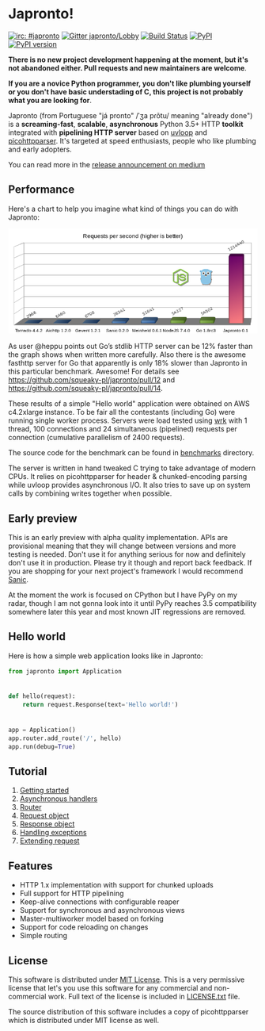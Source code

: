 # Japronto!

[![irc: #japronto](https://img.shields.io/badge/irc-%23japronto-brightgreen.svg)](https://webchat.freenode.net/?channels=japronto)
[![Gitter japronto/Lobby](https://badges.gitter.im/japronto/Lobby.svg)](https://gitter.im/japronto/Lobby) [![Build Status](https://travis-ci.org/squeaky-pl/japronto.svg?branch=master)](https://travis-ci.org/squeaky-pl/japronto) [![PyPI](https://img.shields.io/pypi/v/japronto.svg)](https://pypi.python.org/pypi/japronto) [![PyPI version](https://img.shields.io/pypi/pyversions/japronto.svg)](https://pypi.python.org/pypi/japronto/)

__There is no new project development happening at the moment, but it's not abandoned either. Pull requests and new maintainers are welcome__.

__If you are a novice Python programmer, you don't like plumbing yourself or you don't have basic understading of C, this project is not probably what you are looking for__.

Japronto (from Portuguese "já pronto" /ˈʒa pɾõtu/ meaning "already done") is a __screaming-fast__, __scalable__, __asynchronous__
Python 3.5+ HTTP __toolkit__ integrated with __pipelining HTTP server__ based on [uvloop](https://github.com/MagicStack/uvloop) and [picohttpparser](https://github.com/h2o/picohttpparser). It's targeted at speed enthusiasts, people who like
plumbing and early adopters.

You can read more in the [release announcement on medium](https://medium.com/@squeaky_pl/million-requests-per-second-with-python-95c137af319)

Performance
-----------

Here's a chart to help you imagine what kind of things you can do with Japronto:

![Requests per second](benchmarks/results.png)

As user @heppu points out Go’s stdlib HTTP server can be 12% faster than the graph shows when written more carefully. Also there is the awesome fasthttp server for Go that apparently is only 18% slower than Japronto in this particular benchmark. Awesome! For details see https://github.com/squeaky-pl/japronto/pull/12 and https://github.com/squeaky-pl/japronto/pull/14.

These results of a simple "Hello world" application were obtained on AWS c4.2xlarge instance. To be fair all the contestants (including Go) were running single worker process. Servers were load tested using [wrk](https://github.com/wg/wrk) with 1 thread, 100 connections and 24 simultaneous (pipelined) requests per connection (cumulative parallelism of 2400 requests).

The source code for the benchmark can be found in [benchmarks](benchmarks) directory.

The server is written in hand tweaked C trying to take advantage of modern CPUs. It relies on picohttpparser for header &
chunked-encoding parsing while uvloop provides asynchronous I/O. It also tries to save up on
system calls by combining writes together when possible.

Early preview
-------------

This is an early preview with alpha quality implementation. APIs are provisional meaning that they will change between versions and more testing is needed. Don't use it for anything serious for now and definitely don't use it in production. Please try it though and report back feedback. If you are shopping for your next project's framework I would recommend [Sanic](https://github.com/channelcat/sanic).

At the moment the work is focused on CPython but I have PyPy on my radar, though I am not gonna look into it until PyPy reaches 3.5 compatibility somewhere later this year and most known JIT regressions are removed.

Hello world
-----------

Here is how a simple web application looks like in Japronto:

```python
from japronto import Application


def hello(request):
    return request.Response(text='Hello world!')


app = Application()
app.router.add_route('/', hello)
app.run(debug=True)
```

Tutorial
--------

1. [Getting started](tutorial/1_hello.md)
2. [Asynchronous handlers](tutorial/2_async.md)
3. [Router](tutorial/3_router.md)
4. [Request object](tutorial/4_request.md)
5. [Response object](tutorial/5_response.md)
6. [Handling exceptions](tutorial/6_exceptions.md)
7. [Extending request](tutorial/7_extend.md)

Features
--------

- HTTP 1.x implementation with support for chunked uploads
- Full support for HTTP pipelining
- Keep-alive connections with configurable reaper
- Support for synchronous and asynchronous views
- Master-multiworker model based on forking
- Support for code reloading on changes
- Simple routing

License
-------

This software is distributed under [MIT License](https://en.wikipedia.org/wiki/MIT_License). This is a very permissive license that let's you use this software for any
commercial and non-commercial work. Full text of the license is
included in [LICENSE.txt](LICENSE.txt) file.

The source distribution of this software includes a copy of picohttpparser which is distributed under MIT license as well.

